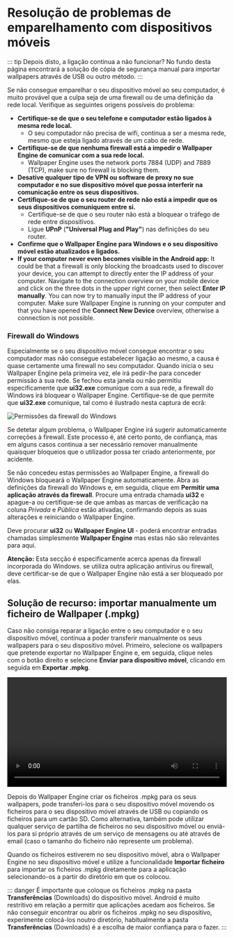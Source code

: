 # Resolução de problemas de emparelhamento com dispositivos móveis

::: tip
Depois disto, a ligação continua a não funcionar? No fundo desta página encontrará a solução de cópia de segurança manual para importar wallpapers através de USB ou outro método.
:::

Se não consegue emparelhar o seu dispositivo móvel ao seu computador, é muito provável que a culpa seja de uma firewall ou de uma definição da rede local. Verifique as seguintes origens possíveis do problema:

* **Certifique-se de que o seu telefone e computador estão ligados à mesma rede local.**
  * O seu computador não precisa de wifi, continua a ser a mesma rede, mesmo que esteja ligado através de um cabo de rede.
* **Certifique-se de que nenhuma firewall está a impedir o Wallpaper Engine de comunicar com a sua rede local.**
  * Wallpaper Engine uses the network ports 7884 (UDP) and 7889 (TCP), make sure no firewall is blocking them.
* **Desative qualquer tipo de VPN ou software de proxy no sue computador e no sue dispositivo móvel que possa interferir na comunicação entre os seus dispositivos.**
* **Certifique-se de que o seu router de rede não está a impedir que os seus dispositivos comuniquem entre si.**
    * Certifique-se de que o seu router não está a bloquear o tráfego de rede entre dispositivos.
    * Ligue **UPnP** (**"Universal Plug and Play"**) nas definições do seu router.
* **Confirme que o Wallpaper Engine para Windows e o seu dispositivo móvel estão atualizados e ligados.**
* **If your computer never even becomes visible in the Android app:** It could be that a firewall is only blocking the broadcasts used to discover your device, you can attempt to directly enter the IP address of your computer. Navigate to the connection overview on your mobile device and click on the three dots in the upper right corner, then select **Enter IP manually**. You can now try to manually input the IP address of your computer. Make sure Wallpaper Engine is running on your computer and that you have opened the **Connect New Device** overview, otherwise a connection is not possible.

### Firewall do Windows

Especialmente se o seu dispositivo móvel consegue encontrar o seu computador mas não consegue estabelecer ligação ao mesmo, a causa é quase certamente uma firewall no seu computador. Quando inicia o seu Wallpaper Engine pela primeira vez, ele irá pedir-lhe para conceder permissão à sua rede. Se fechou esta janela ou não permitiu especificamente que **ui32.exe** comunique com a sua rede, a firewall do Windows irá bloquear o Wallpaper Engine. Certifique-se de que permite que **ui32.exe** comunique, tal como é ilustrado nesta captura de ecrã:

![Permissões da firewall do Windows](/img/faq/windows_defender.png)

Se detetar algum problema, o Wallpaper Engine irá sugerir automaticamente correções à firewall. Este processo é, até certo ponto, de confiança, mas em alguns casos continua a ser necessário remover manualmente quaisquer bloqueios que o utilizador possa ter criado anteriormente, por acidente.

Se não concedeu estas permissões ao Wallpaper Engine, a firewall do Windows bloqueará o Wallpaper Engine automaticamente. Abra as definições da firewall do Windows e, em seguida, clique em **Permitir uma aplicação através da firewall**. Procure uma entrada chamada **ui32** e apague-a ou certifique-se de que ambas as marcas de verificação na coluna *Privada* e *Pública* estão ativadas, confirmando depois as suas alterações e reiniciando o Wallpaper Engine.

Deve procurar **ui32** ou **Wallpaper Engine UI** - poderá encontrar entradas chamadas simplesmente **Wallpaper Engine** mas estas não são relevantes para aqui.

**Atenção:** Esta secção é especificamente acerca apenas da firewall incorporada do Windows. se utiliza outra aplicação antivírus ou firewall, deve certificar-se de que o Wallpaper Engine não está a ser bloqueado por elas.

## Solução de recurso: importar manualmente um ficheiro de Wallpaper (.mpkg)

Caso não consiga reparar a ligação entre o seu computador e o seu dispositivo móvel, continua a poder transferir manualmente os seus wallpapers para o seu dispositivo móvel. Primeiro, selecione os wallpapers que pretende exportar no Wallpaper Engine e, em seguida, clique neles com o botão direito e selecione **Enviar para dispositivo móvel**, clicando em seguida em **Exportar .mpkg**.

<video width="100%" controls autoplay loop>
  <source src="/videos/mobile_export.mp4" type="video/mp4">
  O seu browser não suporta o tag vídeo.
</video>

Depois do Wallpaper Engine criar os ficheiros .mpkg para os seus wallpapers, pode transferi-los para o seu dispositivo móvel movendo os ficheiros para o seu dispositivo móvel através de USB ou copiando os ficheiros para um cartão SD. Como alternativa, também pode utilizar qualquer serviço de partilha de ficheiros no seu dispositivo móvel ou enviá-los para si próprio através de um serviço de mensagens ou até através de email (caso o tamanho do ficheiro não represente um problema).

Quando os ficheiros estiverem no seu dispositivo móvel, abra o Wallpaper Engine no seu dispositivo móvel e utilize a funcionalidade **Importar ficheiro** para importar os ficheiros .mpkg diretamente para a aplicação selecionando-os a partir do diretório em que os colocou.

::: danger
É importante que coloque os ficheiros .mpkg na pasta **Transferências** (Downloads) do dispositivo móvel. Android é muito restritivo em relação a permitir que aplicações acedam aos ficheiros. Se não conseguir encontrar ou abrir os ficheiros .mpkg no seu dispositivo, experimente colocá-los noutro diretório, habitualmente a pasta **Transferências** (Downloads) é a escolha de maior confiança para o fazer.
:::